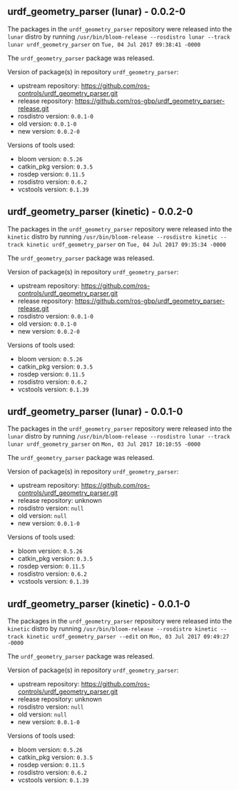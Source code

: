 ## urdf_geometry_parser (lunar) - 0.0.2-0

The packages in the `urdf_geometry_parser` repository were released into the `lunar` distro by running `/usr/bin/bloom-release --rosdistro lunar --track lunar urdf_geometry_parser` on `Tue, 04 Jul 2017 09:38:41 -0000`

The `urdf_geometry_parser` package was released.

Version of package(s) in repository `urdf_geometry_parser`:

- upstream repository: https://github.com/ros-controls/urdf_geometry_parser.git
- release repository: https://github.com/ros-gbp/urdf_geometry_parser-release.git
- rosdistro version: `0.0.1-0`
- old version: `0.0.1-0`
- new version: `0.0.2-0`

Versions of tools used:

- bloom version: `0.5.26`
- catkin_pkg version: `0.3.5`
- rosdep version: `0.11.5`
- rosdistro version: `0.6.2`
- vcstools version: `0.1.39`


## urdf_geometry_parser (kinetic) - 0.0.2-0

The packages in the `urdf_geometry_parser` repository were released into the `kinetic` distro by running `/usr/bin/bloom-release --rosdistro kinetic --track kinetic urdf_geometry_parser` on `Tue, 04 Jul 2017 09:35:34 -0000`

The `urdf_geometry_parser` package was released.

Version of package(s) in repository `urdf_geometry_parser`:

- upstream repository: https://github.com/ros-controls/urdf_geometry_parser.git
- release repository: https://github.com/ros-gbp/urdf_geometry_parser-release.git
- rosdistro version: `0.0.1-0`
- old version: `0.0.1-0`
- new version: `0.0.2-0`

Versions of tools used:

- bloom version: `0.5.26`
- catkin_pkg version: `0.3.5`
- rosdep version: `0.11.5`
- rosdistro version: `0.6.2`
- vcstools version: `0.1.39`


## urdf_geometry_parser (lunar) - 0.0.1-0

The packages in the `urdf_geometry_parser` repository were released into the `lunar` distro by running `/usr/bin/bloom-release --rosdistro lunar --track lunar urdf_geometry_parser` on `Mon, 03 Jul 2017 10:10:55 -0000`

The `urdf_geometry_parser` package was released.

Version of package(s) in repository `urdf_geometry_parser`:

- upstream repository: https://github.com/ros-controls/urdf_geometry_parser.git
- release repository: unknown
- rosdistro version: `null`
- old version: `null`
- new version: `0.0.1-0`

Versions of tools used:

- bloom version: `0.5.26`
- catkin_pkg version: `0.3.5`
- rosdep version: `0.11.5`
- rosdistro version: `0.6.2`
- vcstools version: `0.1.39`


## urdf_geometry_parser (kinetic) - 0.0.1-0

The packages in the `urdf_geometry_parser` repository were released into the `kinetic` distro by running `/usr/bin/bloom-release --rosdistro kinetic --track kinetic urdf_geometry_parser --edit` on `Mon, 03 Jul 2017 09:49:27 -0000`

The `urdf_geometry_parser` package was released.

Version of package(s) in repository `urdf_geometry_parser`:

- upstream repository: https://github.com/ros-controls/urdf_geometry_parser.git
- release repository: unknown
- rosdistro version: `null`
- old version: `null`
- new version: `0.0.1-0`

Versions of tools used:

- bloom version: `0.5.26`
- catkin_pkg version: `0.3.5`
- rosdep version: `0.11.5`
- rosdistro version: `0.6.2`
- vcstools version: `0.1.39`


